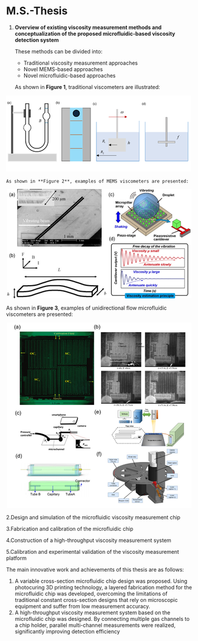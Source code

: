 # M.S.-Thesis
1. **Overview of existing viscosity measurement methods and conceptualization of the proposed microfluidic-based viscosity detection system**

   These methods can be divided into:
   - Traditional viscosity measurement approaches
   - Novel MEMS-based approaches
   - Novel microfluidic-based approaches

   As shown in **Figure 1**, traditional viscometers are illustrated:
    <p align="center">
  <img src=" images/Traditional viscometers.png" 
       alt="Figure 1: Traditional viscometers" 
       width="500"> 
       </p>
       
    As shown in **Figure 2**, examples of MEMS viscometers are presented:
   <p align="center">
  <img src="images/Examples of MEMS viscometers.png" 
       alt="Figure 3: Examples of MEMS viscometers" 
       width="500">
      </p>
      
   As shown in **Figure 3**, examples of unidirectional flow microfluidic viscometers are presented:  
  <p align="center">
  <img src="images/Examples of unidirectional flow microfluidic viscometers.png" 
       alt="Figure 3: Examples of unidirectional flow microfluidic viscometers" 
       width="500">


2.Design and simulation of the microfluidic viscosity measurement chip

3.Fabrication and calibration of the microfluidic chip

4.Construction of a high-throughput viscosity measurement system

5.Calibration and experimental validation of the viscosity measurement platform

The main innovative work and achievements of this thesis are as follows:
1.	A variable cross-section microfluidic chip design was proposed. Using photocuring 3D printing technology, a layered fabrication method for the microfluidic chip was developed, overcoming the limitations of traditional constant cross-section designs that rely on microscopic equipment and suffer from low measurement accuracy.
2.	A high-throughput viscosity measurement system based on the microfluidic chip was designed. By connecting multiple gas channels to a chip holder, parallel multi-channel measurements were realized, significantly improving detection efficiency

